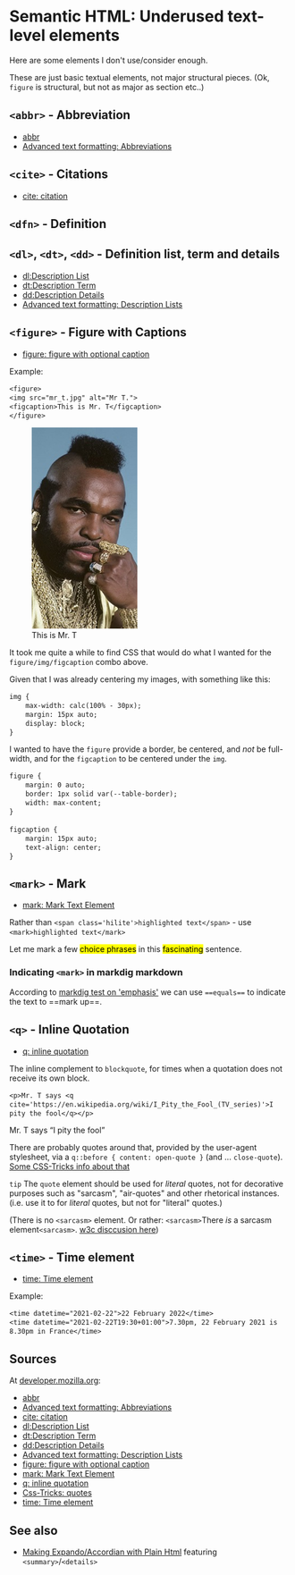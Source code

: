 ﻿# Semantic HTML: Underused text-level elements

Here are some elements I don't use/consider enough.

These are just basic textual elements, not major structural pieces. (Ok, `figure` is structural, but not as major as section etc..)

## `<abbr>` - Abbreviation

- [abbr](https://developer.mozilla.org/en-US/docs/Web/HTML/Element/abbr)
- [Advanced text formatting: Abbreviations](https://developer.mozilla.org/en-US/docs/Learn/HTML/Introduction_to_HTML/Advanced_text_formatting#abbreviations)

## `<cite>` - Citations

- [cite: citation](https://developer.mozilla.org/en-US/docs/Web/HTML/Element/cite)

## `<dfn>` - Definition

## `<dl>`, `<dt>`, `<dd>` - Definition list, term and details

- [dl:Description List](https://developer.mozilla.org/en-US/docs/Web/HTML/Element/dl)
- [dt:Description Term](https://developer.mozilla.org/en-US/docs/Web/HTML/Element/dt)
- [dd:Description Details](https://developer.mozilla.org/en-US/docs/Web/HTML/Element/dd)
- [Advanced text formatting: Description Lists](https://developer.mozilla.org/en-US/docs/Learn/HTML/Introduction_to_HTML/Advanced_text_formatting#description_lists)

## `<figure>` - Figure with Captions

- [figure: figure with optional caption](https://developer.mozilla.org/en-US/docs/Web/HTML/Element/figure)

Example:

	<figure>
	<img src="mr_t.jpg" alt="Mr T.">
	<figcaption>This is Mr. T</figcaption>
	</figure>

<figure>
<img src="mr_t.jpg"	alt="Mr T.">
<figcaption>This is Mr. T</figcaption>
</figure>

It took me quite a while to find CSS that would do what I wanted for the `figure/img/figcaption` combo above.

Given that I was already centering my images, with something like this:

	img {
		max-width: calc(100% - 30px);
		margin: 15px auto;
		display: block;
	}

I wanted to have the `figure` provide a border, be centered, and *not* be full-width, and for the `figcaption` to be centered under the `img`.

	figure {
		margin: 0 auto;
		border: 1px solid var(--table-border);
		width: max-content;
	}

	figcaption {
		margin: 15px auto;
		text-align: center;
	}

## `<mark>` - Mark

- [mark: Mark Text Element](https://developer.mozilla.org/en-US/docs/Web/HTML/Element/mark)

Rather than `<span class='hilite'>highlighted text</span>` - use `<mark>highlighted text</mark>`

Let me mark a few <mark>choice phrases</mark> in this <mark>fascinating</mark> sentence.

### Indicating `<mark>` in markdig markdown

According to [markdig test on 'emphasis'](https://github.com/xoofx/markdig/blob/master/src/Markdig.Tests/Specs/EmphasisExtraSpecs.md) we can use `==equals==` to indicate the text to ==mark up==.

## `<q>` - Inline Quotation

- [q: inline quotation](https://developer.mozilla.org/en-US/docs/Web/HTML/Element/q)

The inline complement to `blockquote`, for times when a quotation does not receive its own block.

	<p>Mr. T says <q cite='https://en.wikipedia.org/wiki/I_Pity_the_Fool_(TV_series)'>I pity the fool</q></p>

<p>Mr. T says <q cite='https://en.wikipedia.org/wiki/I_Pity_the_Fool_(TV_series)'>I pity the fool</q></p>

There are probably quotes around that, provided by the user-agent stylesheet, via a `q::before { content: open-quote }` (and ... `close-quote`). [Some CSS-Tricks info about that](https://css-tricks.com/almanac/properties/q/quotes/)

`tip` The `quote` element should be used for <em>literal</em> quotes, not for decorative purposes such as "sarcasm", "air-quotes" and other rhetorical instances. (i.e. use it to for <em>literal</em> quotes, but not for "literal" quotes.)

(There is no `<sarcasm>` element. Or rather: `<sarcasm>`There <em>is</em> a sarcasm element`<sarcasm>`. [w3c disccusion here](https://lists.w3.org/Archives/Public/public-html/2014Nov/0007.html))

## `<time>` - Time element

- [time: Time element](https://developer.mozilla.org/en-US/docs/Web/HTML/Element/time)

Example:

	<time datetime="2021-02-22">22 February 2022</time>
	<time datetime="2021-02-22T19:30+01:00">7.30pm, 22 February 2021 is 8.30pm in France</time>

## Sources

At [developer.mozilla.org](developer.mozilla.org):

- [abbr](https://developer.mozilla.org/en-US/docs/Web/HTML/Element/abbr)
- [Advanced text formatting: Abbreviations](https://developer.mozilla.org/en-US/docs/Learn/HTML/Introduction_to_HTML/Advanced_text_formatting#abbreviations)
- [cite: citation](https://developer.mozilla.org/en-US/docs/Web/HTML/Element/cite)
- [dl:Description List](https://developer.mozilla.org/en-US/docs/Web/HTML/Element/dl)
- [dt:Description Term](https://developer.mozilla.org/en-US/docs/Web/HTML/Element/dt)
- [dd:Description Details](https://developer.mozilla.org/en-US/docs/Web/HTML/Element/dd)
- [Advanced text formatting: Description Lists](https://developer.mozilla.org/en-US/docs/Learn/HTML/Introduction_to_HTML/Advanced_text_formatting#description_lists)
- [figure: figure with optional caption](https://developer.mozilla.org/en-US/docs/Web/HTML/Element/figure)
- [mark: Mark Text Element](https://developer.mozilla.org/en-US/docs/Web/HTML/Element/mark)
- [q: inline quotation](https://developer.mozilla.org/en-US/docs/Web/HTML/Element/q)
- [Css-Tricks: quotes](https://css-tricks.com/almanac/properties/q/quotes/)
- [time: Time element](https://developer.mozilla.org/en-US/docs/Web/HTML/Element/time)

## See also

- [Making Expando/Accordian with Plain Html](expando_accordian_with_html.md) featuring `<summary>`/`<details>`